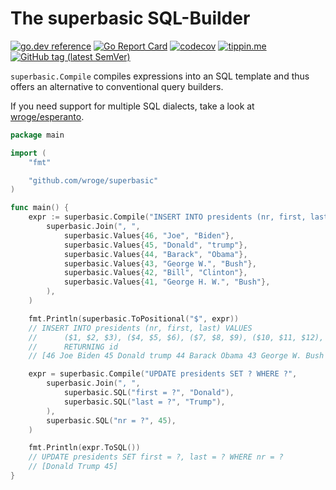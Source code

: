 # The superbasic SQL-Builder

[![go.dev reference](https://img.shields.io/badge/go.dev-reference-007d9c?logo=go&logoColor=white)](https://pkg.go.dev/github.com/wroge/superbasic)
[![Go Report Card](https://goreportcard.com/badge/github.com/wroge/superbasic)](https://goreportcard.com/report/github.com/wroge/superbasic)
[![codecov](https://codecov.io/gh/wroge/superbasic/branch/main/graph/badge.svg?token=SBSedMOGHR)](https://codecov.io/gh/wroge/superbasic)
[![tippin.me](https://badgen.net/badge/%E2%9A%A1%EF%B8%8Ftippin.me/@_wroge/F0918E)](https://tippin.me/@_wroge)
[![GitHub tag (latest SemVer)](https://img.shields.io/github/tag/wroge/superbasic.svg?style=social)](https://github.com/wroge/superbasic/tags)

```superbasic.Compile``` compiles expressions into an SQL template and thus offers an alternative to conventional query builders.

If you need support for multiple SQL dialects, take a look at [wroge/esperanto](https://github.com/wroge/esperanto).

```go
package main

import (
	"fmt"

	"github.com/wroge/superbasic"
)

func main() {
	expr := superbasic.Compile("INSERT INTO presidents (nr, first, last) VALUES ? RETURNING id",
		superbasic.Join(", ",
			superbasic.Values{46, "Joe", "Biden"},
			superbasic.Values{45, "Donald", "trump"},
			superbasic.Values{44, "Barack", "Obama"},
			superbasic.Values{43, "George W.", "Bush"},
			superbasic.Values{42, "Bill", "Clinton"},
			superbasic.Values{41, "George H. W.", "Bush"},
		),
	)

	fmt.Println(superbasic.ToPositional("$", expr))
	// INSERT INTO presidents (nr, first, last) VALUES
	// 		($1, $2, $3), ($4, $5, $6), ($7, $8, $9), ($10, $11, $12), ($13, $14, $15), ($16, $17, $18)
	//		RETURNING id
	// [46 Joe Biden 45 Donald trump 44 Barack Obama 43 George W. Bush 42 Bill Clinton 41 George H. W. Bush]

	expr = superbasic.Compile("UPDATE presidents SET ? WHERE ?",
		superbasic.Join(", ",
			superbasic.SQL("first = ?", "Donald"),
			superbasic.SQL("last = ?", "Trump"),
		),
		superbasic.SQL("nr = ?", 45),
	)

	fmt.Println(expr.ToSQL())
	// UPDATE presidents SET first = ?, last = ? WHERE nr = ?
	// [Donald Trump 45]
}
```
